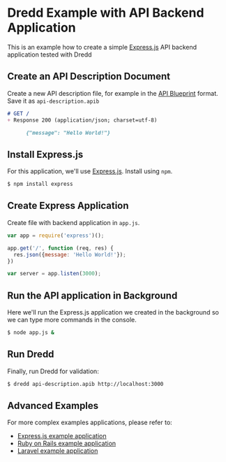 # Dredd Example with API Backend Application

This is an example how to create a simple [Express.js][] API backend application tested with Dredd

## Create an API Description Document

Create a new API description file, for example in the [API Blueprint][] format. Save it as `api-description.apib`

```markdown
# GET /
+ Response 200 (application/json; charset=utf-8)

      {"message": "Hello World!"}
```

## Install Express.js

For this application, we'll use [Express.js][]. Install using `npm`.

```sh
$ npm install express
```

## Create Express Application

Create file with backend application in `app.js`.

```javascript
var app = require('express')();

app.get('/', function (req, res) {
  res.json({message: 'Hello World!'});
})

var server = app.listen(3000);
```

## Run the API application in Background

Here we'll run the Express.js application we created in the background so we can type more commands in the console.

```sh
$ node app.js &
```

## Run Dredd

Finally, run Dredd for validation:

```sh
$ dredd api-description.apib http://localhost:3000
```

## Advanced Examples

For more complex examples applications, please refer to:

- [Express.js example application](http://github.com/apiaryio/dredd-example)
- [Ruby on Rails example application](https://github.com/theodorton/dredd-test-rails)
- [Laravel example application](https://github.com/ddelnano/dredd-hooks-php/wiki/Laravel-Example)


[API Blueprint]: http://apiblueprint.org/
[Express.js]: http://expressjs.com/starter/hello-world.html
